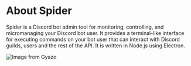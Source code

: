 # About Spider
Spider is a Discord bot admin tool for monitoring, controlling, and micromanaging your Discord bot user. It provides a terminal-like interface for executing commands on your bot user that can interact with Discord guilds, users and the rest of the API. It is written in Node.js using Electron.

![Image from Gyazo](https://i.gyazo.com/33f77889e7edc2b5d62e277aa57a2ad8.gif)